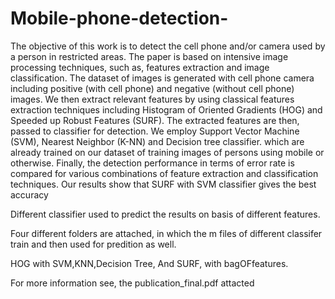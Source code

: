 # Mobile-phone-detection-
The objective of this work is to detect the cell phone and/or camera used by a person in restricted areas. The paper is based on intensive image processing techniques, such as, features extraction and image classification. The dataset of images is generated with cell phone camera including positive (with cell phone) and negative (without cell phone) images.  We then extract relevant features by using classical features extraction techniques including Histogram of Oriented Gradients (HOG) and Speeded up Robust Features (SURF). The extracted features are then, passed to classifier for detection. We employ Support Vector Machine (SVM), Nearest Neighbor (K-NN) and Decision tree classifier. which are already trained on our dataset of training images of persons using mobile or otherwise.  Finally, the detection performance in terms of error rate is compared for various combinations of feature extraction and classification techniques.  Our results show that SURF with SVM classifier gives the best accuracy

Different classifier used to predict the results on basis of different features.

Four different folders are attached, in which the m files of different classifer train and then used for predition as well.

HOG with SVM,KNN,Decision Tree, And SURF, with bagOFfeatures.

For more information see, the publication_final.pdf attacted 
